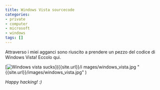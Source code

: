 ```yaml
---
title: Windows Vista sourcecode
categories:
- private
- computer
- microsoft
- windows
tags: []
---
```

Attraverso i miei agganci sono riuscito a prendere un pezzo del codice di
Windows Vista! Eccolo qui.[]({{site.url}}/images/windows_vista.jpg)

[![Windows vista sucks]({{site.url}}/images/windows_vista.jpg)]({{site.url}}/i
mages/windows_vista.jpg "{{site.url}}/images/windows_vista.jpg" )

_Happy hacking! :)_

